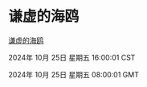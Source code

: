 # 谦虚的海鸥
[谦虚的海鸥](http://219.139.199.238:56308/qxdho/course/base/hotlink/index.php)

2024年 10月 25日 星期五 16:00:01 CST

2024年 10月 25日 星期五 08:00:01 GMT
